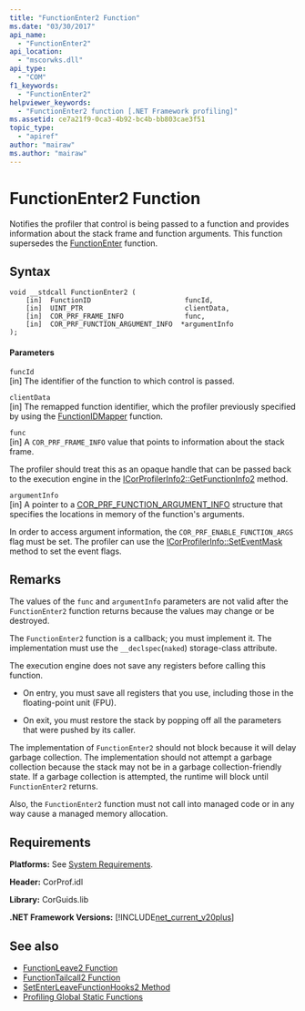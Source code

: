 ```yaml
---
title: "FunctionEnter2 Function"
ms.date: "03/30/2017"
api_name: 
  - "FunctionEnter2"
api_location: 
  - "mscorwks.dll"
api_type: 
  - "COM"
f1_keywords: 
  - "FunctionEnter2"
helpviewer_keywords: 
  - "FunctionEnter2 function [.NET Framework profiling]"
ms.assetid: ce7a21f9-0ca3-4b92-bc4b-bb803cae3f51
topic_type: 
  - "apiref"
author: "mairaw"
ms.author: "mairaw"
---
```

# FunctionEnter2 Function
Notifies the profiler that control is being passed to a function and provides information about the stack frame and function arguments. This function supersedes the [FunctionEnter](../../../../docs/framework/unmanaged-api/profiling/functionenter-function.md) function.  
  
## Syntax  
  
```  
void __stdcall FunctionEnter2 (  
    [in]  FunctionID                       funcId,   
    [in]  UINT_PTR                         clientData,   
    [in]  COR_PRF_FRAME_INFO               func,   
    [in]  COR_PRF_FUNCTION_ARGUMENT_INFO  *argumentInfo  
);  
```  
  
#### Parameters  
 `funcId`  
 [in] The identifier of the function to which control is passed.  
  
 `clientData`  
 [in] The remapped function identifier, which the profiler previously specified by using the [FunctionIDMapper](../../../../docs/framework/unmanaged-api/profiling/functionidmapper-function.md) function.  
  
 `func`  
 [in] A `COR_PRF_FRAME_INFO` value that points to information about the stack frame.  
  
 The profiler should treat this as an opaque handle that can be passed back to the execution engine in the [ICorProfilerInfo2::GetFunctionInfo2](../../../../docs/framework/unmanaged-api/profiling/icorprofilerinfo2-getfunctioninfo2-method.md) method.  
  
 `argumentInfo`  
 [in] A pointer to a [COR_PRF_FUNCTION_ARGUMENT_INFO](../../../../docs/framework/unmanaged-api/profiling/cor-prf-function-argument-info-structure.md) structure that specifies the locations in memory of the function's arguments.  
  
 In order to access argument information, the `COR_PRF_ENABLE_FUNCTION_ARGS` flag must be set. The profiler can use the [ICorProfilerInfo::SetEventMask](../../../../docs/framework/unmanaged-api/profiling/icorprofilerinfo-seteventmask-method.md) method to set the event flags.  
  
## Remarks  
 The values of the `func` and `argumentInfo` parameters are not valid after the `FunctionEnter2` function returns because the values may change or be destroyed.  
  
 The `FunctionEnter2` function is a callback; you must implement it. The implementation must use the `__declspec`(`naked`) storage-class attribute.  
  
 The execution engine does not save any registers before calling this function.  
  
-   On entry, you must save all registers that you use, including those in the floating-point unit (FPU).  
  
-   On exit, you must restore the stack by popping off all the parameters that were pushed by its caller.  
  
 The implementation of `FunctionEnter2` should not block because it will delay garbage collection. The implementation should not attempt a garbage collection because the stack may not be in a garbage collection-friendly state. If a garbage collection is attempted, the runtime will block until `FunctionEnter2` returns.  
  
 Also, the `FunctionEnter2` function must not call into managed code or in any way cause a managed memory allocation.  
  
## Requirements  
 **Platforms:** See [System Requirements](../../../../docs/framework/get-started/system-requirements.md).  
  
 **Header:** CorProf.idl  
  
 **Library:** CorGuids.lib  
  
 **.NET Framework Versions:** [!INCLUDE[net_current_v20plus](../../../../includes/net-current-v20plus-md.md)]  
  
## See also
- [FunctionLeave2 Function](../../../../docs/framework/unmanaged-api/profiling/functionleave2-function.md)
- [FunctionTailcall2 Function](../../../../docs/framework/unmanaged-api/profiling/functiontailcall2-function.md)
- [SetEnterLeaveFunctionHooks2 Method](../../../../docs/framework/unmanaged-api/profiling/icorprofilerinfo2-setenterleavefunctionhooks2-method.md)
- [Profiling Global Static Functions](../../../../docs/framework/unmanaged-api/profiling/profiling-global-static-functions.md)
